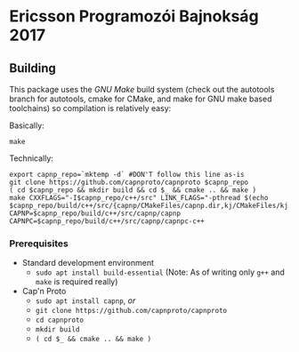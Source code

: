 # Ericsson Programozói Bajnokság 2017
## Building
This package uses the _GNU Make_ build system
(check out the autotools branch for autotools, cmake for CMake, and make for GNU make based toolchains)
so compilation is relatively easy:

Basically:
```
make
```

Technically:
```
export capnp_repo=`mktemp -d` #DON'T follow this line as-is
git clone https://github.com/capnproto/capnproto $capnp_repo
( cd $capnp_repo && mkdir build && cd $_ && cmake .. && make )
make CXXFLAGS="-I$capnp_repo/c++/src" LINK_FLAGS="-pthread $(echo $capnp_repo/build/c++/src/{capnp/CMakeFiles/capnp.dir,kj/CMakeFiles/kj.dir}/*.o)" CAPNP=$capnp_repo/build/c++/src/capnp/capnp CAPNPC=$capnp_repo/build/c++/src/capnp/capnpc-c++
```

### Prerequisites
- Standard development environment
	- `sudo apt install build-essential` (Note: As of writing only `g++` and `make` is required really)
- Cap'n Proto
	- `sudo apt install capnp`, _or_
	- `git clone https://github.com/capnproto/capnproto`
	- `cd capnproto`
	- `mkdir build`
	- `( cd $_ && cmake .. && make )`

